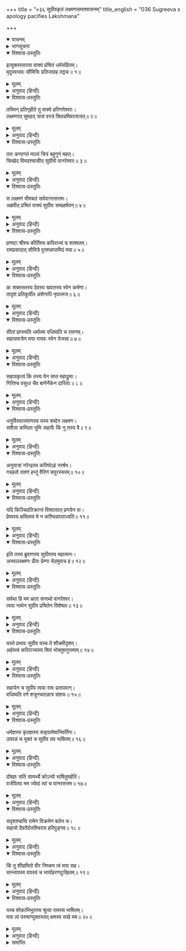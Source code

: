 +++
title = "०३६ सुग्रीवकृतं लक्ष्मणसमाश्वासनम्"
title_english = "036 Sugreeva s apology pacifies Lakshmana"

+++
<details open><summary>वाचनम्</summary>
<div caption="श्रीराम-हरिसीताराममूर्ति-घनपाठिभ्यां वचनम्" class="audioEmbed" src="https://archive.org/download/Ramayana-recitation-Sriram-harisItArAmamUrti-Ghanapaati-v2/Kanda_4/Kanda_4_KSK-036-Sugreeva_Krutham_Lakshmana_Samashvasanam.mp3"></div>
</details>

<details><summary>भागसूचना</summary>

36. सुग्रीवका अपनी लघुता तथा श्रीरामकी महत्ता बताते हुए लक्ष्मणसे क्षमा माँगना और लक्ष्मणका उनकी प्रशंसा करके उन्हें अपने साथ चलनेके लिये कहना
</details>

<details open><summary>विश्वास-प्रस्तुतिः</summary>

इत्युक्तस्तारया वाक्यं प्रश्रितं धर्मसंहितम्।  
मृदुस्वभावः सौमित्रिः प्रतिजग्राह तद्वचः॥ १॥
</details>

<details><summary>मूलम्</summary>

इत्युक्तस्तारया वाक्यं प्रश्रितं धर्मसंहितम्।  
मृदुस्वभावः सौमित्रिः प्रतिजग्राह तद्वचः॥ १॥
</details>

<details><summary>अनुवाद (हिन्दी)</summary>

ताराने जब इस प्रकार धर्मके अनुकूल विनययुक्त बात कही, तब कोमल स्वभाववाले सुमित्राकुमार लक्ष्मणने उसे मान लिया (क्रोध को त्याग दिया)॥ १॥
</details>

<details open><summary>विश्वास-प्रस्तुतिः</summary>

तस्मिन् प्रतिगृहीते तु वाक्ये हरिगणेश्वरः।  
लक्ष्मणात् सुमहत् त्रासं वस्त्रं क्लिन्नमिवात्यजत्॥ २॥
</details>

<details><summary>मूलम्</summary>

तस्मिन् प्रतिगृहीते तु वाक्ये हरिगणेश्वरः।  
लक्ष्मणात् सुमहत् त्रासं वस्त्रं क्लिन्नमिवात्यजत्॥ २॥
</details>

<details><summary>अनुवाद (हिन्दी)</summary>

उनके द्वारा ताराकी बात मान ली जानेपर वानरयूथपति सुग्रीवने लक्ष्मणसे प्राप्त होनेवाले महान् भयको भीगे हुए वस्त्रकी भाँति त्याग दिया॥ २॥
</details>

<details open><summary>विश्वास-प्रस्तुतिः</summary>

ततः कण्ठगतं माल्यं चित्रं बहुगुणं महत्।  
चिच्छेद विमदश्चासीत् सुग्रीवो वानरेश्वरः॥ ३॥
</details>

<details><summary>मूलम्</summary>

ततः कण्ठगतं माल्यं चित्रं बहुगुणं महत्।  
चिच्छेद विमदश्चासीत् सुग्रीवो वानरेश्वरः॥ ३॥
</details>

<details><summary>अनुवाद (हिन्दी)</summary>

तदनन्तर वानरराज सुग्रीवने अपने कण्ठमें पड़ी हुई फूलोंकी विचित्र, विशाल एवं बहुगुणसम्पन्न माला तोड़ डाली और वे मदसे रहित हो गये॥ ३॥
</details>

<details open><summary>विश्वास-प्रस्तुतिः</summary>

स लक्ष्मणं भीमबलं सर्ववानरसत्तमः।  
अब्रवीत् प्रश्रितं वाक्यं सुग्रीवः सम्प्रहर्षयन्॥ ४॥
</details>

<details><summary>मूलम्</summary>

स लक्ष्मणं भीमबलं सर्ववानरसत्तमः।  
अब्रवीत् प्रश्रितं वाक्यं सुग्रीवः सम्प्रहर्षयन्॥ ४॥
</details>

<details><summary>अनुवाद (हिन्दी)</summary>

फिर समस्त वानरोंमें शिरोमणि सुग्रीवने भयंकर बलशाली लक्ष्मणका हर्ष बढ़ाते हुए उनसे यह विनययुक्त बात कही—॥ ४॥
</details>

<details open><summary>विश्वास-प्रस्तुतिः</summary>

प्रणष्टा श्रीश्च कीर्तिश्च कपिराज्यं च शाश्वतम्।  
रामप्रसादात् सौमित्रे पुनश्चाप्तमिदं मया॥ ५॥
</details>

<details><summary>मूलम्</summary>

प्रणष्टा श्रीश्च कीर्तिश्च कपिराज्यं च शाश्वतम्।  
रामप्रसादात् सौमित्रे पुनश्चाप्तमिदं मया॥ ५॥
</details>

<details><summary>अनुवाद (हिन्दी)</summary>

‘सुमित्राकुमार! मेरी श्री, कीर्ति तथा सदासे चला आता हुआ वानरोंका राज्य—ये सब नष्ट हो चुके थे। भगवान् श्रीरामकी कृपासे ही मुझे पुनः इन सबकी प्राप्ति हुई है॥ ५॥
</details>

<details open><summary>विश्वास-प्रस्तुतिः</summary>

कः शक्तस्तस्य देवस्य ख्यातस्य स्वेन कर्मणा।  
तादृशं प्रतिकुर्वीत अंशेनापि नृपात्मज॥ ६॥
</details>

<details><summary>मूलम्</summary>

कः शक्तस्तस्य देवस्य ख्यातस्य स्वेन कर्मणा।  
तादृशं प्रतिकुर्वीत अंशेनापि नृपात्मज॥ ६॥
</details>

<details><summary>अनुवाद (हिन्दी)</summary>

‘राजकुमार! वे भगवान् श्रीराम अपने कर्मोंसे ही सर्वत्र विख्यात हैं। उनके उपकारका वैसा ही बदला अंशमात्रसे भी कौन चुका सकता है?॥ ६॥
</details>

<details open><summary>विश्वास-प्रस्तुतिः</summary>

सीतां प्राप्स्यति धर्मात्मा वधिष्यति च रावणम्।  
सहायमात्रेण मया राघवः स्वेन तेजसा॥ ७॥
</details>

<details><summary>मूलम्</summary>

सीतां प्राप्स्यति धर्मात्मा वधिष्यति च रावणम्।  
सहायमात्रेण मया राघवः स्वेन तेजसा॥ ७॥
</details>

<details><summary>अनुवाद (हिन्दी)</summary>

‘धर्मात्मा श्रीराम अपने ही तेजसे रावणका वध करेंगे और सीताको प्राप्त कर लेंगे। मैं तो उनका एक तुच्छ सहायकमात्र रहूँगा॥ ७॥
</details>

<details open><summary>विश्वास-प्रस्तुतिः</summary>

सहायकृत्यं किं तस्य येन सप्त महाद्रुमाः।  
गिरिश्च वसुधा चैव बाणेनैकेन दारिताः॥ ८॥
</details>

<details><summary>मूलम्</summary>

सहायकृत्यं किं तस्य येन सप्त महाद्रुमाः।  
गिरिश्च वसुधा चैव बाणेनैकेन दारिताः॥ ८॥
</details>

<details><summary>अनुवाद (हिन्दी)</summary>

‘जिन्होंने एक ही बाणसे सात बड़े-बड़े ताल वृक्ष, पर्वत, पृथ्वी, पाताल और वहाँ रहनेवाले दैत्योंको भी विदीर्ण कर दिया था, उनको दूसरे किसी सहायककी आवश्यकता भी क्या है?॥ ८॥
</details>

<details open><summary>विश्वास-प्रस्तुतिः</summary>

धनुर्विस्फारमाणस्य यस्य शब्देन लक्ष्मण।  
सशैला कम्पिता भूमिः सहायैः किं नु तस्य वै॥ ९॥
</details>

<details><summary>मूलम्</summary>

धनुर्विस्फारमाणस्य यस्य शब्देन लक्ष्मण।  
सशैला कम्पिता भूमिः सहायैः किं नु तस्य वै॥ ९॥
</details>

<details><summary>अनुवाद (हिन्दी)</summary>

‘लक्ष्मण! जिनके धनुष खींचते समय उसकी टंकारसे पर्वतोंसहित पृथ्वी काँप उठी थी, उन्हें सहायकोंसे क्या लेना है?॥ ९॥
</details>

<details open><summary>विश्वास-प्रस्तुतिः</summary>

अनुयात्रां नरेन्द्रस्य करिष्येऽहं नरर्षभ।  
गच्छतो रावणं हन्तुं वैरिणं सपुरस्सरम्॥ १०॥
</details>

<details><summary>मूलम्</summary>

अनुयात्रां नरेन्द्रस्य करिष्येऽहं नरर्षभ।  
गच्छतो रावणं हन्तुं वैरिणं सपुरस्सरम्॥ १०॥
</details>

<details><summary>अनुवाद (हिन्दी)</summary>

‘नरश्रेष्ठ! मैं तो वैरी रावणका वध करनेके लिये अग्रगामी सैनिकोंसहित यात्रा करनेवाले महाराज श्रीरामके पीछे-पीछे चलूँगा॥ १०॥
</details>

<details open><summary>विश्वास-प्रस्तुतिः</summary>

यदि किञ्चिदतिक्रान्तं विश्वासात् प्रणयेन वा।  
प्रेष्यस्य क्षमितव्यं मे न कश्चिन्नापराध्यति॥ ११॥
</details>

<details><summary>मूलम्</summary>

यदि किञ्चिदतिक्रान्तं विश्वासात् प्रणयेन वा।  
प्रेष्यस्य क्षमितव्यं मे न कश्चिन्नापराध्यति॥ ११॥
</details>

<details><summary>अनुवाद (हिन्दी)</summary>

‘विश्वास अथवा प्रेमके कारण यदि कोई अपराध बन गया हो तो मुझ दासके उस अपराधको क्षमा कर देना चाहिये; क्योंकि ऐसा कोई सेवक नहीं है, जिससे कभी कोई अपराध होता ही न हो’॥ ११॥
</details>

<details open><summary>विश्वास-प्रस्तुतिः</summary>

इति तस्य ब्रुवाणस्य सुग्रीवस्य महात्मनः।  
अभवल्लक्ष्मणः प्रीतः प्रेम्णा चेदमुवाच ह॥ १२॥
</details>

<details><summary>मूलम्</summary>

इति तस्य ब्रुवाणस्य सुग्रीवस्य महात्मनः।  
अभवल्लक्ष्मणः प्रीतः प्रेम्णा चेदमुवाच ह॥ १२॥
</details>

<details><summary>अनुवाद (हिन्दी)</summary>

महात्मा सुग्रीवके ऐसा कहनेपर लक्ष्मण प्रसन्न हो गये और बड़े प्रेमसे इस प्रकार बोले—॥ १२॥
</details>

<details open><summary>विश्वास-प्रस्तुतिः</summary>

सर्वथा हि मम भ्राता सनाथो वानरेश्वर।  
त्वया नाथेन सुग्रीव प्रश्रितेन विशेषतः॥ १३॥
</details>

<details><summary>मूलम्</summary>

सर्वथा हि मम भ्राता सनाथो वानरेश्वर।  
त्वया नाथेन सुग्रीव प्रश्रितेन विशेषतः॥ १३॥
</details>

<details><summary>अनुवाद (हिन्दी)</summary>

‘वानरराज सुग्रीव! विशेषतः तुम-जैसे विनयशील सहायकको पाकर मेरे भाई श्रीराम सर्वथा सनाथ हैं॥
</details>

<details open><summary>विश्वास-प्रस्तुतिः</summary>

यस्ते प्रभावः सुग्रीव यच्च ते शौचमीदृशम्।  
अर्हस्त्वं कपिराज्यस्य श्रियं भोक्तुमनुत्तमाम्॥ १४॥
</details>

<details><summary>मूलम्</summary>

यस्ते प्रभावः सुग्रीव यच्च ते शौचमीदृशम्।  
अर्हस्त्वं कपिराज्यस्य श्रियं भोक्तुमनुत्तमाम्॥ १४॥
</details>

<details><summary>अनुवाद (हिन्दी)</summary>

‘सुग्रीव! तुम्हारा जो प्रभाव है और तुम्हारे हृदयमें जो इतना शुद्ध भाव है, इससे तुम वानरराज्यकी परम उत्तम लक्ष्मीका सदा ही उपभोग करनेके अधिकारी हो॥
</details>

<details open><summary>विश्वास-प्रस्तुतिः</summary>

सहायेन च सुग्रीव त्वया रामः प्रतापवान्।  
वधिष्यति रणे शत्रूनचरान्नात्र संशयः॥ १५॥
</details>

<details><summary>मूलम्</summary>

सहायेन च सुग्रीव त्वया रामः प्रतापवान्।  
वधिष्यति रणे शत्रूनचरान्नात्र संशयः॥ १५॥
</details>

<details><summary>अनुवाद (हिन्दी)</summary>

‘सुग्रीव! तुम्हें सहायकके रूपमें पाकर प्रतापी श्रीराम रणभूमिमें अपने शत्रुओंका शीघ्र ही वध कर डालेंगे, इसमें संशय नहीं है॥ १५॥
</details>

<details open><summary>विश्वास-प्रस्तुतिः</summary>

धर्मज्ञस्य कृतज्ञस्य सङ्ग्रामेष्वनिवर्तिनः।  
उपपन्नं च युक्तं च सुग्रीव तव भाषितम्॥ १६॥
</details>

<details><summary>मूलम्</summary>

धर्मज्ञस्य कृतज्ञस्य सङ्ग्रामेष्वनिवर्तिनः।  
उपपन्नं च युक्तं च सुग्रीव तव भाषितम्॥ १६॥
</details>

<details><summary>अनुवाद (हिन्दी)</summary>

‘सुग्रीव! तुम धर्मज्ञ, कृतज्ञ तथा युद्धमें कभी पीठ न दिखानेवाले हो। तुम्हारा यह भाषण सर्वथा युक्तिसंगत और उचित है॥ १६॥
</details>

<details open><summary>विश्वास-प्रस्तुतिः</summary>

दोषज्ञः सति सामर्थ्ये कोऽन्यो भाषितुमर्हति।  
वर्जयित्वा मम ज्येष्ठं त्वां च वानरसत्तम॥ १७॥
</details>

<details><summary>मूलम्</summary>

दोषज्ञः सति सामर्थ्ये कोऽन्यो भाषितुमर्हति।  
वर्जयित्वा मम ज्येष्ठं त्वां च वानरसत्तम॥ १७॥
</details>

<details><summary>अनुवाद (हिन्दी)</summary>

‘वानरशिरोमणे! तुमको और मेरे बड़े भाईको छोड़कर दूसरा कौन ऐसा विद्वान् है, जो अपनेमें सामर्थ्य होते हुए भी ऐसा नम्रतापूर्ण वचन कह सके॥ १७॥
</details>

<details open><summary>विश्वास-प्रस्तुतिः</summary>

सदृशश्चासि रामेण विक्रमेण बलेन च।  
सहायो दैवतैर्दत्तश्चिराय हरिपुङ्गव॥ १८॥
</details>

<details><summary>मूलम्</summary>

सदृशश्चासि रामेण विक्रमेण बलेन च।  
सहायो दैवतैर्दत्तश्चिराय हरिपुङ्गव॥ १८॥
</details>

<details><summary>अनुवाद (हिन्दी)</summary>

‘कपिराज! तुम बल और पराक्रममें भगवान् श्रीरामके बराबर हो। देवताओंने ही हमें दीर्घकालके लिये तुम-जैसा सहायक प्रदान किया है॥ १८॥
</details>

<details open><summary>विश्वास-प्रस्तुतिः</summary>

किं तु शीघ्रमितो वीर निष्क्रम त्वं मया सह।  
सान्त्वयस्व वयस्यं च भार्याहरणदुःखितम्॥ १९॥
</details>

<details><summary>मूलम्</summary>

किं तु शीघ्रमितो वीर निष्क्रम त्वं मया सह।  
सान्त्वयस्व वयस्यं च भार्याहरणदुःखितम्॥ १९॥
</details>

<details><summary>अनुवाद (हिन्दी)</summary>

‘किंतु वीर! अब तुम शीघ्र ही मेरे साथ इस पुरीसे बाहर निकलो। तुम्हारे मित्र अपनी पत्नीके अपहरणसे बहुत दुःखी हैं। उन्हें चलकर सान्त्वना दो॥ १९॥
</details>

<details open><summary>विश्वास-प्रस्तुतिः</summary>

यच्च शोकाभिभूतस्य श्रुत्वा रामस्य भाषितम्।  
मया त्वं परुषाण्युक्तस्तत् क्षमस्व सखे मम॥ २०॥
</details>

<details><summary>मूलम्</summary>

यच्च शोकाभिभूतस्य श्रुत्वा रामस्य भाषितम्।  
मया त्वं परुषाण्युक्तस्तत् क्षमस्व सखे मम॥ २०॥
</details>

<details><summary>अनुवाद (हिन्दी)</summary>

‘सखे! शोकमग्न श्रीरामके वचनोंको सुनकर जो मैंने तुम्हारे प्रति कठोर बातें कह दी हैं, उनके लिये मुझे क्षमा करो’॥ २०॥
</details>

<details><summary>समाप्तिः</summary>

इत्यार्षे श्रीमद्रामायणे वाल्मीकीये आदिकाव्ये किष्किन्धाकाण्डे षट‍‍्त्रिंशः सर्गः॥ ३६॥  
इस प्रकार श्रीवाल्मीकिनिर्मित आर्षरामायण आदिकाव्यके किष्किन्धाकाण्डमें छत्तीसवाँ सर्ग पूरा हुआ॥ ३६॥
</details>

